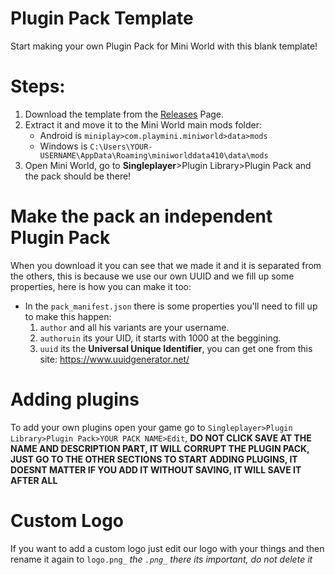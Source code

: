 # Plugin Pack Template
Start making your own Plugin Pack for Mini World with this blank template!

# Steps:
1. Download the template from the [Releases](https://github.com/MWH-json/plugin-pack-template/releases) Page.
2. Extract it and move it to the Mini World main mods folder:
    * Android is ```miniplay>com.playmini.miniworld>data>mods```
    * Windows is ```C:\Users\YOUR-USERNAME\AppData\Roaming\miniworlddata410\data\mods```
3. Open Mini World, go to **Singleplayer**>Plugin Library>Plugin Pack and the pack should be there!

# Make the pack an independent Plugin Pack
When you download it you can see that we made it and it is separated from the others, this is because we use our own UUID and we fill up some properties, here is how you can make it too:

* In the ```pack_manifest.json``` there is some properties you'll need to fill up to make this happen:
    1. ```author``` and all his variants are your username.
    2. ```authoruin``` its your UID, it starts with 1000 at the beggining.
    3. ```uuid``` its the **Universal Unique Identifier**, you can get one from this site: https://www.uuidgenerator.net/
    
# Adding plugins

To add your own plugins open your game go to ```Singleplayer>Plugin Library>Plugin Pack>YOUR PACK NAME>Edit```, **DO NOT CLICK SAVE AT THE NAME AND DESCRIPTION PART, IT WILL CORRUPT THE PLUGIN PACK, JUST GO TO THE OTHER SECTIONS TO START ADDING PLUGINS, IT DOESNT MATTER IF YOU ADD IT WITHOUT SAVING, IT WILL SAVE IT AFTER ALL**

# Custom Logo
If you want to add a custom logo just edit our logo with your things and then rename it again to ```logo.png_``` *the ```.png_``` there its important, do not delete it*
